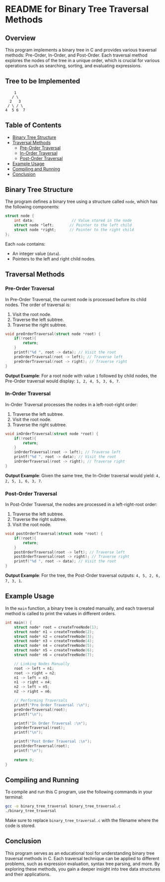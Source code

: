 # README for Binary Tree Traversal Methods

## Overview
This program implements a binary tree in C and provides various traversal methods: Pre-Order, In-Order, and Post-Order. Each traversal method explores the nodes of the tree in a unique order, which is crucial for various operations such as searching, sorting, and evaluating expressions.

## Tree to be Implemented
        1
       / \
      2   3
     / \ / \
    4  5 6  7

## Table of Contents
- [Binary Tree Structure](#binary-tree-structure)
- [Traversal Methods](#traversal-methods)
  - [Pre-Order Traversal](#pre-order-traversal)
  - [In-Order Traversal](#in-order-traversal)
  - [Post-Order Traversal](#post-order-traversal)
- [Example Usage](#example-usage)
- [Compiling and Running](#compiling-and-running)
- [Conclusion](#conclusion)

## Binary Tree Structure
The program defines a binary tree using a structure called `node`, which has the following components:

```c
struct node {
    int data;                 // Value stored in the node
    struct node *left;       // Pointer to the left child
    struct node *right;      // Pointer to the right child
};
```

Each `node` contains:
- An integer value (`data`).
- Pointers to the left and right child nodes.

## Traversal Methods
### Pre-Order Traversal
In Pre-Order Traversal, the current node is processed before its child nodes. The order of traversal is:
1. Visit the root node.
2. Traverse the left subtree.
3. Traverse the right subtree.

```c
void preOrderTraversal(struct node *root) {
    if(!root){
        return;
    }
    printf("%d ", root -> data); // Visit the root
    preOrderTraversal(root -> left); // Traverse left
    preOrderTraversal(root -> right); // Traverse right
}
```
**Output Example**: For a root node with value `1` followed by child nodes, the Pre-Order traversal would display: `1, 2, 4, 5, 3, 6, 7`.

### In-Order Traversal
In-Order Traversal processes the nodes in a left-root-right order:
1. Traverse the left subtree.
2. Visit the root node.
3. Traverse the right subtree.

```c
void inOrderTraversal(struct node *root) {
    if(!root){
        return;
    }
    inOrderTraversal(root -> left); // Traverse left
    printf("%d ", root -> data); // Visit the root
    inOrderTraversal(root -> right); // Traverse right
}
```
**Output Example**: Given the same tree, the In-Order traversal would yield: `4, 2, 5, 1, 6, 3, 7`.

### Post-Order Traversal
In Post-Order Traversal, the nodes are processed in a left-right-root order:
1. Traverse the left subtree.
2. Traverse the right subtree.
3. Visit the root node.

```c
void postOrderTraversal(struct node *root) {
    if(!root){
        return;
    }
    postOrderTraversal(root -> left); // Traverse left
    postOrderTraversal(root -> right); // Traverse right
    printf("%d ", root -> data); // Visit the root
}
```
**Output Example**: For the tree, the Post-Order traversal outputs: `4, 5, 2, 6, 7, 3, 1`.

## Example Usage
In the `main` function, a binary tree is created manually, and each traversal method is called to print the values in different orders.

```c
int main() {
    struct node* root = createTreeNode(1);
    struct node* n1 = createTreeNode(2);
    struct node* n2 = createTreeNode(3);
    struct node* n3 = createTreeNode(4);
    struct node* n4 = createTreeNode(5);
    struct node* n5 = createTreeNode(6);
    struct node* n6 = createTreeNode(7);

    // Linking Nodes Manually
    root -> left = n1;
    root -> right = n2;
    n1 -> left = n3;
    n1 -> right = n4;
    n2 -> left = n5;
    n2 -> right = n6;

    // Performing Traversals
    printf("Pre Order Traversal :\n");
    preOrderTraversal(root);
    printf("\n");

    printf("In Order Traversal :\n");
    inOrderTraversal(root);
    printf("\n");

    printf("Post Order Traversal :\n");
    postOrderTraversal(root);
    printf("\n");
    
    return 0;
}
```

## Compiling and Running
To compile and run this C program, use the following commands in your terminal:

```bash
gcc -o binary_tree_traversal binary_tree_traversal.c
./binary_tree_traversal
```

Make sure to replace `binary_tree_traversal.c` with the filename where the code is stored.

## Conclusion
This program serves as an educational tool for understanding binary tree traversal methods in C. Each traversal technique can be applied to different problems, such as expression evaluation, syntax tree parsing, and more. By exploring these methods, you gain a deeper insight into tree data structures and their applications.

